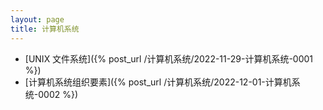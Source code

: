 ```yaml
---
layout: page
title: 计算机系统
---
```


* [UNIX 文件系统]({% post_url /计算机系统/2022-11-29-计算机系统-0001 %})
* [计算机系统组织要素]({% post_url /计算机系统/2022-12-01-计算机系统-0002 %})